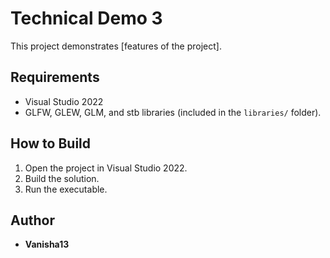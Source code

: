 # Technical Demo 3
This project demonstrates [features of the project].

## Requirements
- Visual Studio 2022
- GLFW, GLEW, GLM, and stb libraries (included in the `libraries/` folder).

## How to Build
1. Open the project in Visual Studio 2022.
2. Build the solution.
3. Run the executable.

## Author
- **Vanisha13**
